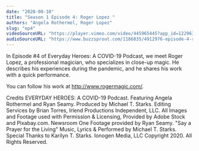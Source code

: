 ```yaml
---
date: "2020-08-10"
title: "Season 1 Episode 4: Roger Lopez "
authors: "Angela Rothermel, Roger Lopez"
slug: "ep4"
videoSourceURL: "https://player.vimeo.com/video/445965445?app_id=122963"
audioSourceURL: "https://www.buzzsprout.com/1186835/4912976-episode-4-roger-lopez.mp3"
---
```


In Episode #4 of Everyday Heroes: A COVID-19 Podcast, we meet Roger Lopez, a professional magician, who specializes in close-up magic. He describes his experiences during the pandemic, and he shares his work with a quick performance.

You can follow his work at http://www.rogermagic.com/.

Credits
EVERYDAY HEROES: A COVID-19 Podcast. Featuring Angela Rothermel and Ryan Seamy. Produced by Michael T. Starks. Editing Services by Brian Torres, Irlend Productions Independent, LLC. All Images and Footage used with Permission & Licensing, Provided by Adobe Stock and Pixabay.com. Newsroom One Footage provided by Ryan Seamy. "Say a Prayer for the Living" Music, Lyrics & Performed by Michael T. Starks. Special Thanks to Karilyn T. Starks. Ionogen Media, LLC Copyright 2020. All Rights Reserved.
